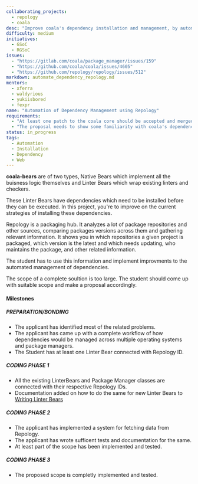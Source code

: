 ```yaml
---
collaborating_projects:
  - repology
  - coala
desc: "Improve coala's dependency installation and management, by automating using data from repology."
difficulty: medium
initiatives:
  - GSoC
  - RGSoC
issues:
  - "https://gitlab.com/coala/package_manager/issues/159"
  - "https://github.com/coala/coala/issues/4605"
  - "https://github.com/repology/repology/issues/512"
markdown: automate_dependency_repology.md
mentors:
  - xferra
  - waldyrious
  - yukiisbored
  - fexpr
name: "Automation of Dependency Management using Repology"
requirements:
  - "At least one patch to the coala core should be accepted and merged."
  - "The proposal needs to show some familiarity with coala's dependency management implementation."
status: in_progress
tags:
  - Automation
  - Installation
  - Dependency
  - Web
---
```


**coala-bears** are of two types, Native Bears which implement all the buisness logic themselves and Linter Bears which wrap existing linters and checkers.

These Linter Bears have dependencies which need to be installed before they can be executed. In this project, you're to improve on the current strategies of installing these dependencies.

Repology is a packaging hub. It analyzes a lot of package repositories and other sources, comparing packages versions across them and gathering relevant information. It shows you in which repositories a given project is packaged, which version is the latest and which needs updating, who maintains the package, and other related information.

The student has to use this information and implement improvments to the automated management of dependencies.

The scope of a complete soultion is too large. The student should come up with suitable scope and make a proposal accordingly.

#### Milestones

##### PREPARATION/BONDING

* The applicant has identified most of the related problems.
* The applicant has came up with a complete workflow of how dependencies would be managed across multiple operating systems and package managers.
* The Student has at least one Linter Bear connected with Repology ID.

##### CODING PHASE 1

* All the existing LinterBears and Package Manager classes are connected with their respective Repology IDs.
* Documentation added on how to do the same for new Linter Bears to [Writing Linter Bears](https://api.coala.io/en/latest/Developers/Writing_Linter_Bears.html)

##### CODING PHASE 2

* The applicant has implemented a system for fetching data from Repology.
* The applicant has wrote sufficent tests and documentation for the same.
* At least part of the scope has been implemented and tested.

##### CODING PHASE 3

* The proposed scope is completly implemented and tested.
